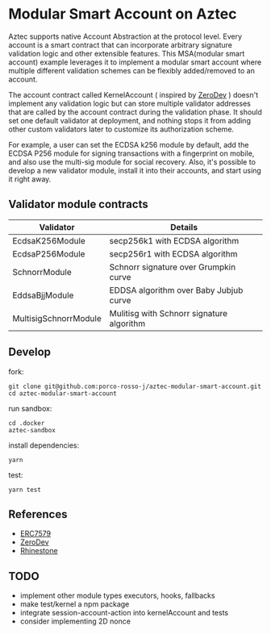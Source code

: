 # Modular Smart Account on Aztec

Aztec supports native Account Abstraction at the protocol level. Every account is a smart contract that can incorporate arbitrary signature validation logic and other extensible features. This MSA(modular smart account) example leverages it to implement a modular smart account where multiple different validation schemes can be flexibly added/removed to an account.

The account contract called KernelAccount ( inspired by [ZeroDev](https://docs.zerodev.app/) ) doesn't implement any validation logic but can store multiple validator addresses that are called by the account contract during the validation phase. It should set one default validator at deployment, and nothing stops it from adding other custom validators later to customize its authorization scheme.

For example, a user can set the ECDSA k256 module by default, add the ECDSA P256 module for signing transactions with a fingerprint on mobile, and also use the multi-sig module for social recovery. Also, it's possible to develop a new validator module, install it into their accounts, and start using it right away.

## Validator module contracts

| Validator             | Details                                   |
| --------------------- | ----------------------------------------- |
| EcdsaK256Module       | secp256k1 with ECDSA algorithm            |
| EcdsaP256Module       | secp256r1 with ECDSA algorithm            |
| SchnorrModule         | Schnorr signature over Grumpkin curve     |
| EddsaBjjModule        | EDDSA algorithm over Baby Jubjub curve    |
| MultisigSchnorrModule | Mulitisg with Schnorr signature algorithm |

## Develop

fork:

```shell
git clone git@github.com:porco-rosso-j/aztec-modular-smart-account.git
cd aztec-modular-smart-account
```

run sandbox:

```shell
cd .docker
aztec-sandbox
```

install dependencies:

```shell
yarn
```

test:

```shell
yarn test
```

## References

- [ERC7579](https://erc7579.com/)
- [ZeroDev](https://zerodev.app/)
- [Rhinestone](https://www.rhinestone.wtf/)

## TODO

- implement other module types executors, hooks, fallbacks
- make test/kernel a npm package
- integrate session-account-action into kernelAccount and tests
- consider implementing 2D nonce

